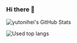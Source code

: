 ### Hi there 👋

![yutonihei's GitHub Stats](https://github-readme-stats.vercel.app/api?username=yutonihei&show_icons=true&theme=dracula)

<!-- :heart: C# / Also like Scala, TypeScript :) -->

![Used top langs](https://github-readme-stats.vercel.app/api/top-langs/?username=yutonihei&layout=compact&hide=c,shaderlab&theme=dracula)


<!--
**yutonihei/yutonihei** is a ✨ _special_ ✨ repository because its `README.md` (this file) appears on your GitHub profile.

Here are some ideas to get you started:

- 🔭 I’m currently working on ...
- 🌱 I’m currently learning ...
- 👯 I’m looking to collaborate on ...
- 🤔 I’m looking for help with ...
- 💬 Ask me about ...
- 📫 How to reach me: ...
- 😄 Pronouns: ...
- ⚡ Fun fact: ...
-->
